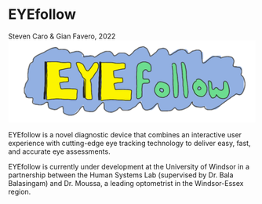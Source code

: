 # EYEfollow
Steven Caro & Gian Favero, 2022
![Screenshot](Logo.png)

EYEfollow is a novel diagnostic device that combines an interactive user experience with cutting-edge eye tracking technology to deliver easy, fast, and accurate eye assessments.

EYEfollow is currently under development at the University of Windsor in a partnership between the Human Systems Lab (supervised by Dr. Bala Balasingam) and Dr. Moussa, a leading optometrist in the Windsor-Essex region.
